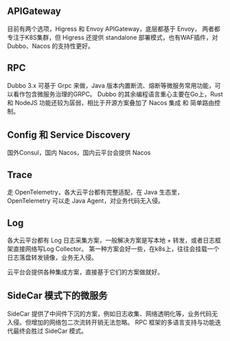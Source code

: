 ## APIGateway
目前有两个选项，Higress 和 Envoy APIGateway，底层都基于 Envoy， 两者都专注于K8S集群，但 Higress 还提供 standalone 部署模式，也有WAF插件，对 Dubbo、Nacos 的支持性更好。

## RPC
Dubbo 3.x 可基于 Grpc 来做，Java 版本内置断流、熔断等微服务常用功能，可以看作包含微服务治理的GRPC。 Dubbo 的其余编程语言重心主要在Go上，Rust 和 NodeJS 功能还较为孱弱，相比于开源方案叠加了 Nacos 集成 和 简单路由控制。

## Config 和 Service Discovery
国外Consul，国内 Nacos，国内云平台会提供 Nacos 

## Trace
走 OpenTelemetry，各大云平台都有完整适配，在 Java 生态里，OpenTelemetry 可以走 Java Agent，对业务代码无入侵。
## Log
各大云平台都有 Log 日志采集方案，一般解决方案是写本地 + 转发，或者日志框架直接网络写Log Collector。 第一种方案会好一些，在k8s上，往往会挂载一个日志落盘转发镜像，业务无入侵。

云平台会提供各种集成方案，直接基于它们的方案做就好。


## SideCar 模式下的微服务
SideCar 提供了中间件下沉的方案，例如日志收集、网络透明化等，业务代码无入侵。但增加的网络包二次流转开销无法忽略。 RPC 框架的多语言支持与功能迭代最终会胜过 SideCar 模式。
